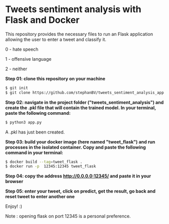# Tweets sentiment analysis with Flask and Docker

This repository provides the necessary files to run an Flask application allowing the user to enter a tweet and classify it.

0 - hate speech 

1 - offensive  language 

2 - neither

**Step 01: clone this repository on your machine**
```bash
$ git init
$ git clone https://github.com/stephanBV/tweets_sentiment_analysis_app.git
```
**Step 02: navigate in the project folder ("tweets_sentiment_analysis") and create the .pkl file that will contain the trained model. In your terminal, paste the following command:**
```bash
$ python3 app.py
```
A .pkl has just been created.

**Step 03: build your docker image (here named "tweet_flask") and run processes in the isolated container. Copy and paste the following command in your terminal:** 
```bash
$ docker build --tag=tweet_flask .          
$ docker run -p  12345:12345 tweet_flask
```

**Step 04: copy the address http://0.0.0.0:12345/ and paste it in your browser**

**Step 05: enter your tweet, click on predict, get the result, go back and reset tweet to enter another one**

Enjoy! :)

Note : opening flask on port 12345 is a personal preference.
